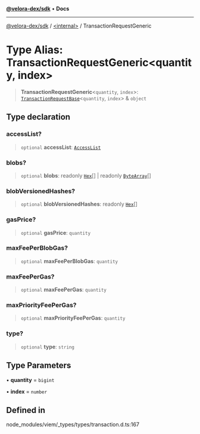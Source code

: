 [**@velora-dex/sdk**](../../README.md) • **Docs**

***

[@velora-dex/sdk](../../globals.md) / [\<internal\>](../README.md) / TransactionRequestGeneric

# Type Alias: TransactionRequestGeneric\<quantity, index\>

> **TransactionRequestGeneric**\<`quantity`, `index`\>: [`TransactionRequestBase`](TransactionRequestBase.md)\<`quantity`, `index`\> & `object`

## Type declaration

### accessList?

> `optional` **accessList**: [`AccessList`](AccessList.md)

### blobs?

> `optional` **blobs**: readonly [`Hex`](Hex.md)[] \| readonly [`ByteArray`](ByteArray.md)[]

### blobVersionedHashes?

> `optional` **blobVersionedHashes**: readonly [`Hex`](Hex.md)[]

### gasPrice?

> `optional` **gasPrice**: `quantity`

### maxFeePerBlobGas?

> `optional` **maxFeePerBlobGas**: `quantity`

### maxFeePerGas?

> `optional` **maxFeePerGas**: `quantity`

### maxPriorityFeePerGas?

> `optional` **maxPriorityFeePerGas**: `quantity`

### type?

> `optional` **type**: `string`

## Type Parameters

• **quantity** = `bigint`

• **index** = `number`

## Defined in

node\_modules/viem/\_types/types/transaction.d.ts:167
